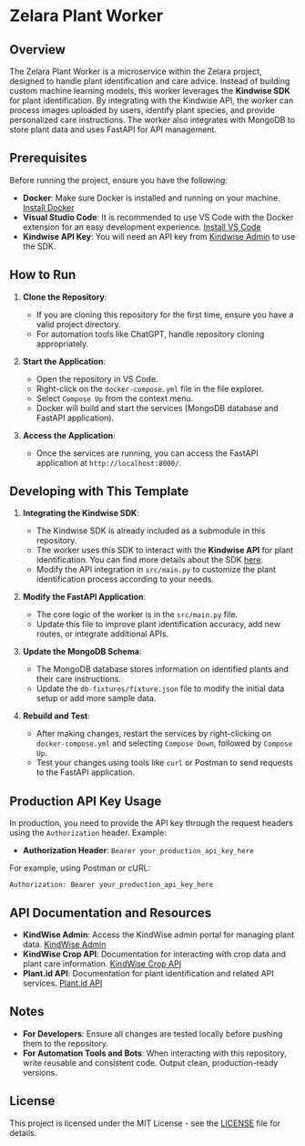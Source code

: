 # Zelara Plant Worker 

## Overview
The Zelara Plant Worker is a microservice within the Zelara project, designed to handle plant identification and care advice. Instead of building custom machine learning models, this worker leverages the **Kindwise SDK** for plant identification. By integrating with the Kindwise API, the worker can process images uploaded by users, identify plant species, and provide personalized care instructions. The worker also integrates with MongoDB to store plant data and uses FastAPI for API management.

## Prerequisites
Before running the project, ensure you have the following:
- **Docker**: Make sure Docker is installed and running on your machine. [Install Docker](https://docs.docker.com/get-docker/)
- **Visual Studio Code**: It is recommended to use VS Code with the Docker extension for an easy development experience. [Install VS Code](https://code.visualstudio.com/)
- **Kindwise API Key**: You will need an API key from [Kindwise Admin](https://admin.kindwise.com/) to use the SDK.

## How to Run
1. **Clone the Repository**: 
   - If you are cloning this repository for the first time, ensure you have a valid project directory.
   - For automation tools like ChatGPT, handle repository cloning appropriately.

2. **Start the Application**:
   - Open the repository in VS Code.
   - Right-click on the `docker-compose.yml` file in the file explorer.
   - Select `Compose Up` from the context menu.
   - Docker will build and start the services (MongoDB database and FastAPI application).

3. **Access the Application**:
   - Once the services are running, you can access the FastAPI application at `http://localhost:8000/`.

## Developing with This Template
1. **Integrating the Kindwise SDK**:
   - The Kindwise SDK is already included as a submodule in this repository.
   - The worker uses this SDK to interact with the **Kindwise API** for plant identification. You can find more details about the SDK [here](https://github.com/flowerchecker/kindwise-api-client.git).
   - Modify the API integration in `src/main.py` to customize the plant identification process according to your needs.

2. **Modify the FastAPI Application**:
   - The core logic of the worker is in the `src/main.py` file.
   - Update this file to improve plant identification accuracy, add new routes, or integrate additional APIs.

3. **Update the MongoDB Schema**:
   - The MongoDB database stores information on identified plants and their care instructions.
   - Update the `db-fixtures/fixture.json` file to modify the initial data setup or add more sample data.

4. **Rebuild and Test**:
   - After making changes, restart the services by right-clicking on `docker-compose.yml` and selecting `Compose Down`, followed by `Compose Up`.
   - Test your changes using tools like `curl` or Postman to send requests to the FastAPI application.

## Production API Key Usage

In production, you need to provide the API key through the request headers using the `Authorization` header. Example:

- **Authorization Header**: `Bearer your_production_api_key_here`

For example, using Postman or cURL:

   ```
   Authorization: Bearer your_production_api_key_here
   ```

## API Documentation and Resources
- **KindWise Admin**: Access the KindWise admin portal for managing plant data. [KindWise Admin](https://admin.kindwise.com/)
- **KindWise Crop API**: Documentation for interacting with crop data and plant care information. [KindWise Crop API](https://crop.kindwise.com/docs)
- **Plant.id API**: Documentation for plant identification and related API services. [Plant.id API](https://plant.id/docs)

## Notes
- **For Developers**: Ensure all changes are tested locally before pushing them to the repository.
- **For Automation Tools and Bots**: When interacting with this repository, write reusable and consistent code. Output clean, production-ready versions.

## License
This project is licensed under the MIT License - see the [LICENSE](LICENSE) file for details.
